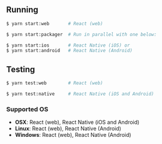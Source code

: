 ## Running

```sh
$ yarn start:web       # React (web)
```

```sh
$ yarn start:packager  # Run in parallel with one below:

$ yarn start:ios       # React Native (iOS) or
$ yarn start:android   # React Native (Android)
```

## Testing

```sh
$ yarn test:web        # React (web)
```

```sh
$ yarn test:native     # React Native (iOS and Android)
```

### Supported OS

- **OSX**: React (web), React Native (iOS and Android)
- **Linux**: React (web), React Native (Android)
- **Windows**: React (web), React Native (Android)

